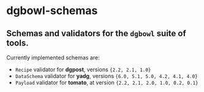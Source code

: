# dgbowl-schemas
## Schemas and validators for the `dgbowl` suite of tools.

Currently implemented schemas are:
- `Recipe` validator for **dgpost**, versions `{2.2, 2.1, 1.0}`
- `DataSchema` validator for **yadg**, versions `{6.0, 5.1, 5.0, 4.2, 4.1, 4.0}`
- `Payload` validator for **tomato**,  at version `{2.2, 2.1, 2.0, 1.0, 0.2, 0.1}`

